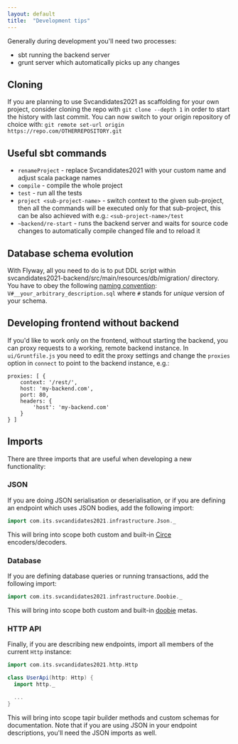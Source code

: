 ```yaml
---
layout: default
title:  "Development tips"
---
```


Generally during development you'll need two processes:

* sbt running the backend server
* grunt server which automatically picks up any changes

## Cloning

If you are planning to use Svcandidates2021 as scaffolding for your own project, consider cloning the repo with `git clone --depth 1` in order to start the history with last commit. You can now switch to your origin repository of choice with: `git remote set-url origin https://repo.com/OTHERREPOSITORY.git`

## Useful sbt commands

* `renameProject` - replace Svcandidates2021 with your custom name and adjust scala package names
* `compile` - compile the whole project
* `test` - run all the tests
* `project <sub-project-name>` - switch context to the given sub-project, then all the commands will be executed only for
that sub-project, this can be also achieved with e.g.: `<sub-project-name>/test`
* `~backend/re-start` - runs the backend server and waits for source code changes to automatically compile changed file and to reload it

## Database schema evolution

With Flyway, all you need to do is to put DDL script within svcandidates2021-backend/src/main/resources/db/migration/ directory. You have to obey the following [naming convention](http://flywaydb.org/documentation/migration/sql.html): `V#__your_arbitrary_description.sql` where `#` stands for *unique* version of your schema.

## Developing frontend without backend

If you'd like to work only on the frontend, without starting the backend, you can proxy requests to a working, remote backend instance. In `ui/Gruntfile.js` you need to edit the proxy settings and change the `proxies` option in `connect` to point to the backend instance, e.g.:

```
proxies: [ {
    context: '/rest/',
    host: 'my-backend.com',
    port: 80,
    headers: {
        'host': 'my-backend.com'
    }
} ]
```

## Imports

There are three imports that are useful when developing a new functionality:

### JSON

If you are doing JSON serialisation or deserialisation, or if you are defining an endpoint which uses JSON bodies, add the following import:

```scala
import com.its.svcandidates2021.infrastructure.Json._
```

This will bring into scope both custom and built-in [Circe](https://github.com/circe/circe) encoders/decoders.

### Database

If you are defining database queries or running transactions, add the following import:

```scala
import com.its.svcandidates2021.infrastructure.Doobie._
```

This will bring into scope both custom and built-in [doobie](https://tpolecat.github.io/doobie/) metas.

### HTTP API

Finally, if you are describing new endpoints, import all members of the current `Http` instance:

```scala
import com.its.svcandidates2021.http.Http

class UserApi(http: Http) {
  import http._

  ...
}
```

This will bring into scope tapir builder methods and custom schemas for documentation.
Note that if you are using JSON in your endpoint descriptions, you'll need the JSON imports as well.
